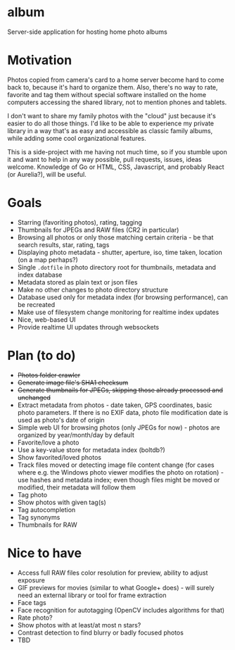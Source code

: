 # album
Server-side application for hosting home photo albums

# Motivation

Photos copied from camera's card to a home server become hard to come back to, because it's hard to organize them. Also, there's no way to rate, favorite and tag them without special software installed on the home computers accessing the shared library, not to mention phones and tablets.

I don't want to share my family photos with the "cloud" just because it's easier to do all those things. I'd like to be able to experience my private library in a way that's as easy and accessible as classic family albums, while adding some cool organizational features.

This is a side-project with me having not much time, so if you stumble upon it and want to help in any way possible, pull requests, issues, ideas welcome. Knowledge of Go or HTML, CSS, Javascript, and probably React (or Aurelia?), will be useful.

# Goals

- Starring (favoriting photos), rating, tagging
- Thumbnails for JPEGs and RAW files (CR2 in particular)
- Browsing all photos or only those matching certain criteria - be that search results, star, rating, tags
- Displaying photo metadata - shutter, aperture, iso, time taken, location (on a map perhaps?)
- Single `.dotfile` in photo directory root for thumbnails, metadata and index database
- Metadata stored as plain text or json files
- Make no other changes to photo directory structure
- Database used only for metadata index (for browsing performance), can be recreated
- Make use of filesystem change monitoring for realtime index updates
- Nice, web-based UI
- Provide realtime UI updates through websockets

# Plan (to do)
- ~~Photos folder crawler~~
- ~~Generate image file's SHA1 checksum~~
- ~~Generate thumbnails for JPEGs, skipping those already processed and unchanged~~
- Extract metadata from photos - date taken, GPS coordinates, basic photo parameters. If there is no EXIF data, photo file modification date is used as photo's date of origin
- Simple web UI for browsing photos (only JPEGs for now) - photos are organized by year/month/day by default
- Favorite/love a photo
- Use a key-value store for metadata index (boltdb?)
- Show favorited/loved photos
- Track files moved or detecting image file content change (for cases where e.g. the Windows photo viewer modifies the photo on rotation) - use hashes and metadata index; even though files might be moved or modified, their metadata will follow them
- Tag photo
- Show photos with given tag(s)
- Tag autocompletion
- Tag synonyms
- Thumbnails for RAW

# Nice to have
- Access full RAW files color resolution for preview, ability to adjust exposure
- GIF previews for movies (similar to what Google+ does) - will surely need an external library or tool for frame extraction
- Face tags
- Face recognition for autotagging (OpenCV includes algorithms for that)
- Rate photo?
- Show photos with at least/at most n stars?
- Contrast detection to find blurry or badly focused photos
- TBD
